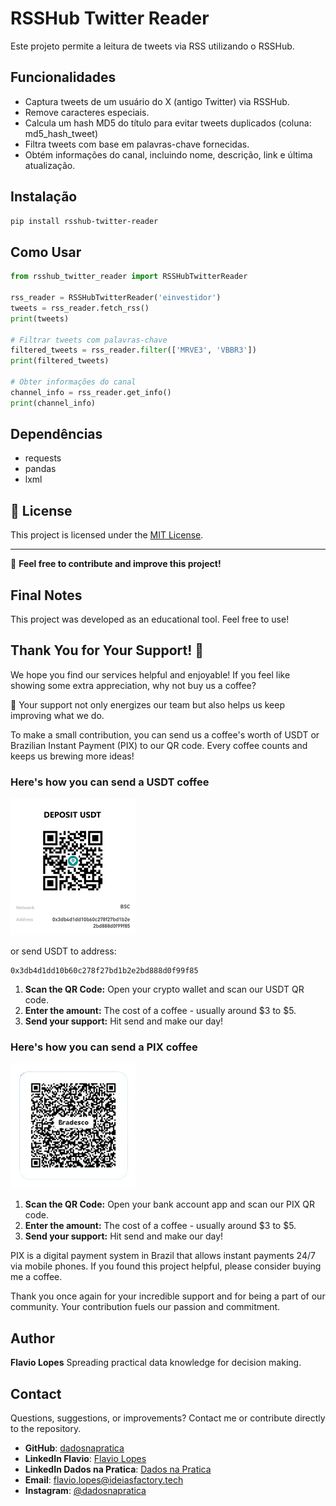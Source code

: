 # RSSHub Twitter Reader

Este projeto permite a leitura de tweets via RSS utilizando o RSSHub. 

## Funcionalidades
- Captura tweets de um usuário do X (antigo Twitter) via RSSHub.
- Remove caracteres especiais.
- Calcula um hash MD5 do título para evitar tweets duplicados (coluna: md5_hash_tweet)
- Filtra tweets com base em palavras-chave fornecidas.
- Obtém informações do canal, incluindo nome, descrição, link e última atualização.

## Instalação
```sh
pip install rsshub-twitter-reader
```

## Como Usar
```python
from rsshub_twitter_reader import RSSHubTwitterReader

rss_reader = RSSHubTwitterReader('einvestidor')
tweets = rss_reader.fetch_rss()
print(tweets)

# Filtrar tweets com palavras-chave
filtered_tweets = rss_reader.filter(['MRVE3', 'VBBR3'])
print(filtered_tweets)

# Obter informações do canal
channel_info = rss_reader.get_info()
print(channel_info)
```

## Dependências
- requests
- pandas
- lxml

## 📜 License

This project is licensed under the [MIT License](LICENSE).

---

🌟 **Feel free to contribute and improve this project!**

## Final Notes

This project was developed as an educational tool. Feel free to use!

## Thank You for Your Support! 🌟

We hope you find our services helpful and enjoyable! If you feel like showing some extra appreciation, why not buy us a coffee?

🍵 Your support not only energizes our team but also helps us keep improving what we do.

To make a small contribution, you can send us a coffee's worth of USDT or Brazilian Instant Payment (PIX) to our QR code. Every coffee counts and keeps us brewing more ideas!

### Here's how you can send a USDT coffee

![Coffee QR Code](https://raw.githubusercontent.com/dadosnapratica/buy_a_coffe_qrcodes/refs/heads/main/qr_code_usdt_enus_200px.png)

or send USDT to address:

```text
0x3db4d1dd10b60c278f27bd1b2e2bd888d0f99f85
```

1. **Scan the QR Code:** Open your crypto wallet and scan our USDT QR code.
2. **Enter the amount:** The cost of a coffee - usually around $3 to $5.
3. **Send your support:** Hit send and make our day!

### Here's how you can send a PIX coffee

![Coffee QR Code](https://raw.githubusercontent.com/dadosnapratica/buy_a_coffe_qrcodes/refs/heads/main/qr_code_pix_bradesco.png)

1. **Scan the QR Code:** Open your bank account app and scan our PIX QR code.
2. **Enter the amount:** The cost of a coffee - usually around $3 to $5.
3. **Send your support:** Hit send and make our day!

PIX is a digital payment system in Brazil that allows instant payments 24/7 via mobile phones. If you found this project helpful, please consider buying me a coffee.

Thank you once again for your incredible support and for being a part of our community. Your contribution fuels our passion and commitment.

## Author

**Flavio Lopes** Spreading practical data knowledge for decision making.

## Contact

Questions, suggestions, or improvements? Contact me or contribute directly to the repository.

- **GitHub**: [dadosnapratica](https://github.com/orgs/dadosnapratica)
- **LinkedIn Flavio**: [Flavio Lopes](https://www.linkedin.com/in/flavionlopes/)
- **LinkedIn Dados na Pratica**: [Dados na Pratica](https://www.linkedin.com/company/dados-na-pratica)
- **Email**: [flavio.lopes@ideiasfactory.tech](mailto:flavio.lopes@ideiasfactory.tech)
- **Instagram**: [@dadosnapratica](https://www.instagram.com/dadosnapratica/)

